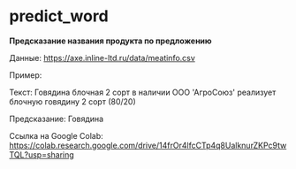 # predict_word
**Предсказание названия продукта по предложению**

Данные: https://axe.inline-ltd.ru/data/meatinfo.csv

Пример:

Текст: Говядина блочная 2 сорт в наличии ООО 'АгроСоюз' реализует блочную говядину 2 сорт (80/20)

Предсказание: Говядина

Ссылка на Google Colab: https://colab.research.google.com/drive/14frOr4lfcCTp4q8UalknurZKPc9twTQL?usp=sharing


